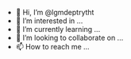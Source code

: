 - 👋 Hi, I’m @lgmdeptrytht
- 👀 I’m interested in ...
- 🌱 I’m currently learning ...
- 💞️ I’m looking to collaborate on ...
- 📫 How to reach me ...

<!---
lgmdeptrytht/lgmdeptrytht is a ✨ special ✨ repository because its `README.md` (this file) appears on your GitHub profile.
You can click the Preview link to take a look at your changes.
--->
